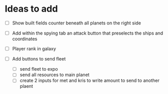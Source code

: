 # Ideas to add

- [ ] Show built fields counter beneath all planets on the right side

- [ ] Add within the spying tab an attack button that preselects the ships and coordinates

- [ ] Player rank in galaxy

- [ ] Add buttons to send fleet
  - [ ] send fleet to expo
  - [ ] send all resources to main planet
  - [ ] create 2 inputs for met and kris to write amount to send to another plaent
